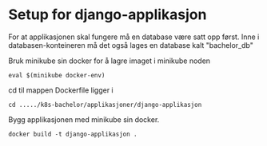 # Setup for django-applikasjon

For at applikasjonen skal fungere må en database være satt opp først.
Inne i databasen-konteineren må det også lages en database kalt "bachelor_db"

Bruk minikube sin docker for å lagre imaget i minikube noden
```shell
eval $(minikube docker-env)
```

cd til mappen Dockerfile ligger i
```shell
cd ...../k8s-bachelor/applikasjoner/django-applikasjon
```

Bygg applikasjonen med minikube sin docker.
```shell
docker build -t django-applikasjon .
```